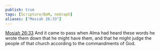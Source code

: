 ```yaml
---
publish: true
tags: [Scripture/BoM, noGraph]
aliases: ["Mosiah 26:33"]
---
```

[Mosiah 26:33](https://churchofjesuschrist.org/study/scriptures/bofm/mosiah/26?lang=eng&id=p33#p33) And it came to pass when Alma had heard these words he wrote them down that he might have them, and that he might judge the people of that church according to the commandments of God.
